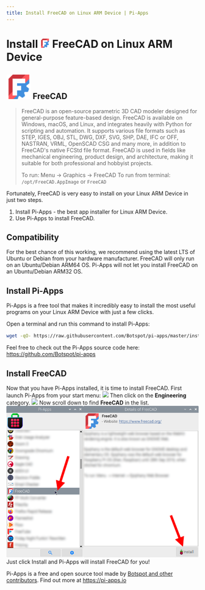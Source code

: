 ```yaml
---
title: Install FreeCAD on Linux ARM Device | Pi-Apps
---
```

<div class="simple-install-content content">

# Install <img src="/img/app-icons/FreeCAD/icon-64.png" height=24> FreeCAD on Linux ARM Device

## <img src="/img/app-icons/FreeCAD/icon-64.png"> FreeCAD
> FreeCAD is an open-source parametric 3D CAD modeler designed for general-purpose feature-based design. FreeCAD is available on Windows, macOS, and Linux, and integrates heavily with Python for scripting and automation. It supports various  file formats such as STEP, IGES, OBJ, STL, DWG, DXF, SVG, SHP, DAE, IFC or OFF, NASTRAN, VRML, OpenSCAD CSG and many more, in addition to FreeCAD's native FCStd file format.
> FreeCAD is used in fields like mechanical engineering, product design, and architecture, making it suitable for both professional and hobbyist projects.
> 
> To run: Menu -> Graphics -> FreeCAD
> To run from terminal: `/opt/FreeCAD.AppImage` or `FreeCAD`

Fortunately, FreeCAD is very easy to install on your Linux ARM Device in just two steps.
1. Install Pi-Apps - the best app installer for Linux ARM Device.
2. Use Pi-Apps to install FreeCAD.
</div>
<div class="simple-install-content content">

## Compatibility
For the best chance of this working, we recommend using the latest LTS of Ubuntu or Debian from your hardware manufacturer.
FreeCAD will only run on an Ubuntu/Debian ARM64 OS. Pi-Apps will not let you install FreeCAD on an Ubuntu/Debian ARM32 OS.
</div>
<div class="simple-install-content content">

## Install Pi-Apps

Pi-Apps is a free tool that makes it incredibly easy to install the most useful programs on your Linux ARM Device with just a few clicks.

Open a terminal and run this command to install Pi-Apps:
```bash
wget -qO- https://raw.githubusercontent.com/Botspot/pi-apps/master/install | bash
```
Feel free to check out the Pi-Apps source code here: https://github.com/Botspot/pi-apps
</div>
<div class="simple-install-content content">

## Install FreeCAD

Now that you have Pi-Apps installed, it is time to install FreeCAD.
First launch Pi-Apps from your start menu:
<img src="/img/start-menu.png">
Then click on the <b>Engineering</b> category.
<img src="/img/category-selections/Engineering.png">
Now scroll down to find <b>FreeCAD</b> in the list.
<img src="/img/app-icons/FreeCAD/app-selection.png">
Just click Install and Pi-Apps will install FreeCAD for you!
</div>
<div class="simple-install-content content">

Pi-Apps is a free and open source tool made by [Botspot and other contributors](/about/#contributors). Find out more at https://pi-apps.io
</div>
